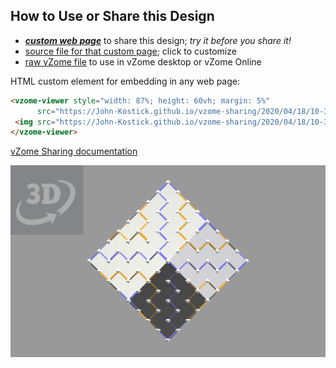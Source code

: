 
## How to Use or Share this Design

 - [***custom web page***][post] to share this design; *try it before you share it!*
 - [source file for that custom page][source]; click to customize
 - [raw vZome file][raw] to use in vZome desktop or vZome Online
 
 HTML custom element for embedding in any web page:
 ```html
<vzome-viewer style="width: 87%; height: 60vh; margin: 5%"
       src="https://John-Kostick.github.io/vzome-sharing/2020/04/18/10-35-01-DDL-as-RD/DDL-as-RD.vZome" >
  <img src="https://John-Kostick.github.io/vzome-sharing/2020/04/18/10-35-01-DDL-as-RD/DDL-as-RD.png" />
</vzome-viewer>
 ```

[vZome Sharing documentation](https://vzome.github.io/vzome/sharing.html#how-it-works)

![Image](<DDL-as-RD.png>)


[post]: <https://John-Kostick.github.io/vzome-sharing/2020/04/18/DDL-as-RD-10-35-01.html>
[source]: <https://github.com/John-Kostick/vzome-sharing/edit/main/_posts/2020-04-18-DDL-as-RD-10-35-01.md>
[raw]: <https://raw.githubusercontent.com/John-Kostick/vzome-sharing/main/2020/04/18/10-35-01-DDL-as-RD/DDL-as-RD.vZome>